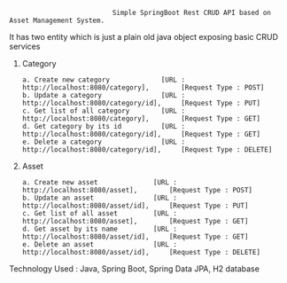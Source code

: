                               Simple SpringBoot Rest CRUD API based on Asset Management System.

It has two entity which is just a plain old java object exposing basic CRUD services
1. Category

       a. Create new category             [URL : http://localhost:8080/category],        [Request Type : POST]
       b. Update a category               [URL : http://localhost:8080/category/id],     [Request Type : PUT]
       c. Get list of all category        [URL : http://localhost:8080/category],        [Request Type : GET]
       d. Get category by its id          [URL : http://localhost:8080/category/id],     [Request Type : GET]
       e. Delete a category               [URL : http://localhost:8080/category/id],     [Request Type : DELETE]


2. Asset

       a. Create new asset              [URL : http://localhost:8080/asset],        [Request Type : POST]
       b. Update an asset               [URL : http://localhost:8080/asset/id],     [Request Type : PUT]
       c. Get list of all asset         [URL : http://localhost:8080/asset],        [Request Type : GET]
       d. Get asset by its name         [URL : http://localhost:8080/asset/id],     [Request Type : GET]
       e. Delete an asset               [URL : http://localhost:8080/asset/id],     [Request Type : DELETE]
       

Technology Used : Java, Spring Boot, Spring Data JPA, H2 database
